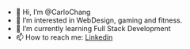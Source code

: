 - 👋 Hi, I’m @CarloChang
- 👀 I’m interested in WebDesign, gaming and fitness.
- 🌱 I’m currently learning Full Stack Development
- 📫 How to reach me: [Linkedin](https://www.linkedin.com/in/carlo-chang-95b629358/)

<!---
CarloChang/CarloChang is a ✨ special ✨ repository because its `README.md` (this file) appears on your GitHub profile.
You can click the Preview link to take a look at your changes.
--->
